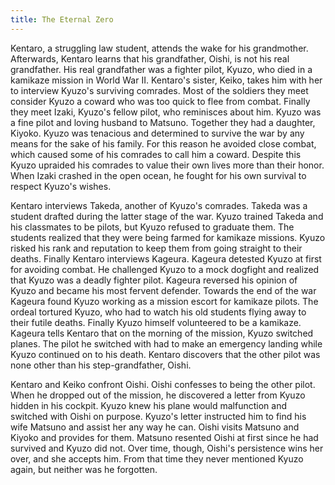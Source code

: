 ```yaml
---
title: The Eternal Zero
---
```


Kentaro, a struggling law student, attends the wake for his grandmother.
Afterwards, Kentaro learns that his grandfather, Oishi, is not his real
grandfather. His real grandfather was a fighter pilot, Kyuzo, who died in a
kamikaze mission in World War II. Kentaro's sister, Keiko, takes him with her to
interview Kyuzo's surviving comrades. Most of the soldiers they meet consider
Kyuzo a coward who was too quick to flee from combat. Finally they meet Izaki,
Kyuzo's fellow pilot, who reminisces about him. Kyuzo was a fine pilot and
loving husband to Matsuno. Together they had a daughter, Kiyoko. Kyuzo was
tenacious and determined to survive the war by any means for the sake of his
family. For this reason he avoided close combat, which caused some of his
comrades to call him a coward. Despite this Kyuzo upraided his comrades to value
their own lives more than their honor. When Izaki crashed in the open ocean, he
fought for his own survival to respect Kyuzo's wishes.

Kentaro interviews Takeda, another of Kyuzo's comrades. Takeda was a student
drafted during the latter stage of the war. Kyuzo trained Takeda and his
classmates to be pilots, but Kyuzo refused to graduate them. The students
realized that they were being farmed for kamikaze missions. Kyuzo risked his
rank and reputation to keep them from going straight to their deaths. Finally
Kentaro interviews Kageura. Kageura detested Kyuzo at first for avoiding combat.
He challenged Kyuzo to a mock dogfight and realized that Kyuzo was a deadly
fighter pilot. Kageura reversed his opinion of Kyuzo and became his most fervent
defender. Towards the end of the war Kageura found Kyuzo working as a mission
escort for kamikaze pilots. The ordeal tortured Kyuzo, who had to watch his old
students flying away to their futile deaths. Finally Kyuzo himself volunteered
to be a kamikaze. Kageura tells Kentaro that on the morning of the mission,
Kyuzo switched planes. The pilot he switched with had to make an emergency
landing while Kyuzo continued on to his death. Kentaro discovers that the other
pilot was none other than his step-grandfather, Oishi.

Kentaro and Keiko confront Oishi. Oishi confesses to being the other pilot. When
he dropped out of the mission, he discovered a letter from Kyuzo hidden in his
cockpit. Kyuzo knew his plane would malfunction and switched with Oishi on
purpose. Kyuzo's letter instructed him to find his wife Matsuno and assist her
any way he can. Oishi visits Matsuno and Kiyoko and provides for them. Matsuno
resented Oishi at first since he had survived and Kyuzo did not. Over time,
though, Oishi's persistence wins her over, and she accepts him. From that time
they never mentioned Kyuzo again, but neither was he forgotten.
